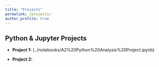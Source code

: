 ```yaml
---
title: "Projects"
permalink: /projects/
author_profile: true
---
```


## Python & Jupyter Projects

- **Project 1:**
  (../notebooks/A2%20Python%20Analysis%20Project.ipynb)
  
- **Project 2:** 

